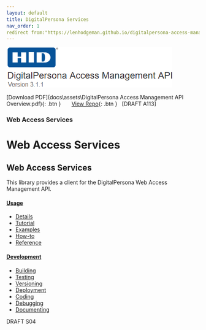 ```yaml
---
layout: default
title: DigitalPersona Services  
nav_order: 1
redirect from:"https://lenhodgeman.github.io/digitalpersona-access-management-api/docs/digitalpersona-services.md"
---
```


![](docs/assets/HID-logo.png)  

[Download PDF](docs\assets\DigitalPersona Access Management API Overview.pdf){: .btn }&nbsp; &nbsp; &nbsp; &nbsp;[View Repo](https://lenhodgeman.github.io/DP-Access-Management-API/){: .btn } &nbsp;&nbsp;[DRAFT A113]  

### Web Access Services
# Web Access Services
## Web Access Services

This library provides a client for the DigitalPersona Web Access Management API.

#### [Usage](docs/usage/index.md)
* [Details](docs/usage/details.md)
* [Tutorial](docs/usage/tutorial.md)
* [Examples](docs/usage/examples.md)
* [How-to](docs/usage/how-to.md)
* [Reference](docs/usage/reference.md)

#### [Development](docs/development/index.md)
* [Building](docs/development/building.md)
* [Testing](docs/development/testing.md)
* [Versioning](docs/development/versioning.md)
* [Deployment](docs/development/testing.md)
* [Coding](docs/development/coding.md)
* [Debugging](docs/development/debugging.md)
* [Documenting](docs/development/documenting.md)

DRAFT S04
